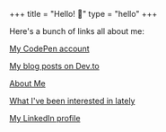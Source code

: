 +++
title = "Hello! 👋"
type = "hello"
+++

Here's a bunch of links all about me:

<a href="https://codepen.io/claireparker/" class="c-linktree__link">My CodePen account</a>

<a href="https://dev.to/claireparker" class="c-linktree__link">My blog posts on Dev.to</a>

<a href="/about" class="c-linktree__link">About Me</a>

<a href="/interesting" class="c-linktree__link">What I've been interested in lately</a>

<a href="https://uk.linkedin.com/in/claireparker2" class="c-linktree__link">My LinkedIn profile</a>
